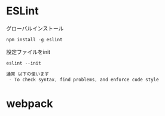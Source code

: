 # ESLint
グローバルインストール
```javascript
npm install -g eslint
```

設定ファイルをinit
```javascript
eslint --init

通常 以下の使います
 - To check syntax, find problems, and enforce code style
```

# webpack

